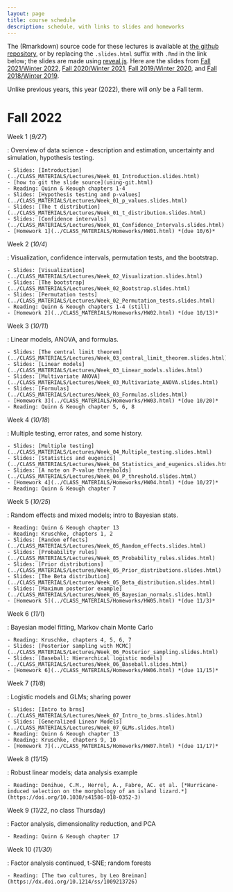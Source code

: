 ```yaml
---
layout: page
title: course schedule
description: schedule, with links to slides and homeworks
---
```


The (Rmarkdown) source code for these lectures is available at [the github repository](https://github.com/UO-Biostats/UO_ABS),
or by replacing the `.slides.html` suffix with `.Rmd` in the link below;
the slides are made using [reveal.js](https://github.com/hakimel/reveal.js/).
Here are the slides from
[Fall 2021/Winter 2022](2021_schedule.html),
[Fall 2020/Winter 2021](2020_schedule.html),
[Fall 2019/Winter 2020](2019_schedule.html),
and [Fall 2018/Winter 2019](2018_schedule.html).

Unlike previous years,
this year (2022), there will *only* be a Fall term.

# Fall 2022

Week 1 (*9/27*)

: Overview of data science - description and estimation, uncertainty and simulation,
    hypothesis testing.

    - Slides: [Introduction](../CLASS_MATERIALS/Lectures/Week_01_Introduction.slides.html)
    - [how to git the slide source](using-git.html)
    - Reading: Quinn & Keough chapters 1-4
    - Slides: [Hypothesis testing and p-values](../CLASS_MATERIALS/Lectures/Week_01_p_values.slides.html)
    - Slides: [The t distribution](../CLASS_MATERIALS/Lectures/Week_01_t_distribution.slides.html)
    - Slides: [Confidence intervals](../CLASS_MATERIALS/Lectures/Week_01_Confidence_Intervals.slides.html)
    - [Homework 1](../CLASS_MATERIALS/Homeworks/HW01.html) *(due 10/6)*


Week 2 (*10/4*)

: Visualization, confidence intervals, permutation tests, and the bootstrap.


    - Slides: [Visualization](../CLASS_MATERIALS/Lectures/Week_02_Visualization.slides.html)
    - Slides: [The bootstrap](../CLASS_MATERIALS/Lectures/Week_02_Bootstrap.slides.html)
    - Slides: [Permutation tests](../CLASS_MATERIALS/Lectures/Week_02_Permutation_tests.slides.html)
    - Reading: Quinn & Keough chapters 1-4 (still)
    - [Homework 2](../CLASS_MATERIALS/Homeworks/HW02.html) *(due 10/13)*

Week 3 (*10/11*)

: Linear models, ANOVA, and formulas.

    - Slides: [The central limit theorem](../CLASS_MATERIALS/Lectures/Week_03_central_limit_theorem.slides.html)
    - Slides: [Linear models](../CLASS_MATERIALS/Lectures/Week_03_Linear_models.slides.html)
    - Slides: [Multivariate ANOVA](../CLASS_MATERIALS/Lectures/Week_03_Multivariate_ANOVA.slides.html)
    - Slides: [Formulas](../CLASS_MATERIALS/Lectures/Week_03_Formulas.slides.html)
    - [Homework 3](../CLASS_MATERIALS/Homeworks/HW03.html) *(due 10/20)*
    - Reading: Quinn & Keough chapter 5, 6, 8

Week 4 (*10/18*)

: Multiple testing, error rates, and some history.


    - Slides: [Multiple testing](../CLASS_MATERIALS/Lectures/Week_04_Multiple_testing.slides.html)
    - Slides: [Statistics and eugenics](../CLASS_MATERIALS/Lectures/Week_04_Statistics_and_eugenics.slides.html)
    - Slides: [A note on P-value thresholds](../CLASS_MATERIALS/Lectures/Week_04_P_threshold.slides.html)
    - [Homework 4](../CLASS_MATERIALS/Homeworks/HW04.html) *(due 10/27)*
    - Reading: Quinn & Keough chapter 7

<!--
    - Slides: [Overfitting and crossvalidation](../CLASS_MATERIALS/Lectures/Week_14_overfitting_crossvalidation.slides.html)
-->

Week 5 (*10/25*)

: Random effects and mixed models; intro to Bayesian stats.

    - Reading: Quinn & Keough chapter 13
    - Reading: Kruschke, chapters 1, 2
    - Slides: [Random effects](../CLASS_MATERIALS/Lectures/Week_05_Random_effects.slides.html)
    - Slides: [Probability rules](../CLASS_MATERIALS/Lectures/Week_05_Probability_rules.slides.html)
    - Slides: [Prior distributions](../CLASS_MATERIALS/Lectures/Week_05_Prior_distributions.slides.html)
    - Slides: [The Beta distribution](../CLASS_MATERIALS/Lectures/Week_05_Beta_distribution.slides.html)
    - Slides: [Maximum posterior example](../CLASS_MATERIALS/Lectures/Week_05_Bayesian_normals.slides.html)
    - [Homework 5](../CLASS_MATERIALS/Homeworks/HW05.html) *(due 11/3)*


Week 6 (*11/1*)

: Bayesian model fitting, Markov chain Monte Carlo

    - Reading: Kruschke, chapters 4, 5, 6, 7
    - Slides: [Posterior sampling with MCMC](../CLASS_MATERIALS/Lectures/Week_06_Posterior_sampling.slides.html)
    - Slides: [Baseball: Hierarchical logistic models](../CLASS_MATERIALS/Lectures/Week_06_Baseball.slides.html)
    - [Homework 6](../CLASS_MATERIALS/Homeworks/HW06.html) *(due 11/15)*

Week 7 (*11/8*)

: Logistic models and GLMs; sharing power

    - Slides: [Intro to brms](../CLASS_MATERIALS/Lectures/Week_07_Intro_to_brms.slides.html)
    - Slides: [Generalized Linear Models](../CLASS_MATERIALS/Lectures/Week_07_GLMs.slides.html)
    - Reading: Quinn & Keough chapter 13
    - Reading: Kruschke, chapters 9, 10
    - [Homework 7](../CLASS_MATERIALS/Homeworks/HW07.html) *(due 11/17)*


Week 8 (*11/15*)

: Robust linear models; data analysis example

    - Reading: Donihue, C.M., Herrel, A., Fabre, AC. et al. [*Hurricane-induced selection on the morphology of an island lizard.*](https://doi.org/10.1038/s41586-018-0352-3)

<!--
    - Slides: [Cauchy distribution](../CLASS_MATERIALS/Lectures/Week_10_Cauchy_distribution.slides.html)
    - Slides: [Robust models](../CLASS_MATERIALS/Lectures/Week_10_Robust_fitting.slides.html)
    - slides: [Hurricane Lizards](../CLASS_MATERIALS/Lectures/Week_16_Hurricane_lizards.slides.html)
-->

Week 9 (*11/22*, no class Thursday)

: Factor analysis, dimensionality reduction, and PCA

    - Reading: Quinn & Keough chapter 17

<!--
    - slides: [Dimension reduction and PCA](../CLASS_MATERIALS/Lectures/Week_17_Dimension_reduction_and_PCA.slides.html)
    - slides: [On ordination](../CLASS_MATERIALS/Lectures/Week_17_On_ordination.slides.html)
-->

Week 10 (*11/30*)

: Factor analysis continued, t-SNE; random forests 

    - Reading: [The two cultures, by Leo Breiman](https://dx.doi.org/10.1214/ss/1009213726)

<!--
    - slides: [t-SNE](../CLASS_MATERIALS/Lectures/Week_18_tSNE.slides.html)
    - slides: [Random forests](../CLASS_MATERIALS/Lectures/Week_20_Random_forests.slides.html)
-->
